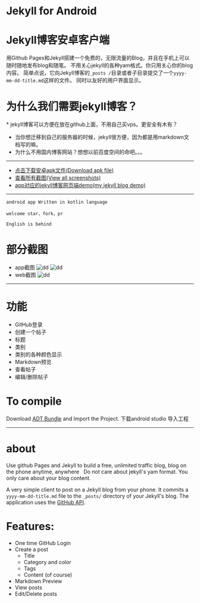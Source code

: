 # Jekyll for Android 

# Jekyll博客安卓客户端

 用Github Pages和Jekyll搭建一个免费的，无限流量的Blog，并且在手机上可以随时随地发布blog和随笔。
 不用关心jekyll的各种yam格式。你只用关心你的blog内容。
 简单点说，它向Jekyll博客的`_posts /`目录或者子目录提交了一个`yyyy-mm-dd-title.md`这样的文件。
 同时以友好的用户界面显示。
# 为什么我们需要jekyll博客？

 * jekyll博客可以方便在放在github上面，不用自己买vps。更安全有木有？
 * 当你想迁移到自己的服务器的时候，jekyll很方便，因为都是用markdown文档写的嘛。
 * 为什么不用国内博客网站？想想以前百度空间的命吧。。。
 
---

* [点击下载安卓apk文件(Download apk file)](https://github.com/tsangiotis/JekyllForAndroid/tree/master/imagesAndApp/release/app.apk)
* [查看所有截图(View all screenshots)](https://github.com/tsangiotis/JekyllForAndroid/blob/master/imagesAndApp/images.md)
* [app对应的jekyll博客网页端demo(my jekyll blog demo)](http://jchanghong.com/)

---

 `android app Written in kotlin language`
 
 `welcome star，fork，pr`
 
 `English is behind`

# 部分截图
* app截图
  ![dd](https://github.com/tsangiotis/JekyllForAndroid/blob/master/imagesAndApp/device-2017-06-21-194232.png)
  ![dd](https://github.com/tsangiotis/JekyllForAndroid/blob/master/imagesAndApp/device-2017-06-21-194434.png)
* web截图
  ![dd](https://github.com/tsangiotis/JekyllForAndroid/blob/master/imagesAndApp/QQ%E6%88%AA%E5%9B%BE20170621195213.png)

---

# 功能
* GitHub登录
*  创建一个帖子
*  标题
*  类别
*  类别的各种颜色显示
*   Markdown预览
*  查看帖子
*  编辑/删除帖子

# To compile

Download [ADT Bundle](http://developer.android.com/sdk/index.html) and Import the Project.
下载android studio 导入工程

 ------



# about

   Use github Pages and Jekyll to build a free, unlimited traffic blog,
    blog  on the phone anytime, anywhere
  Do not care about jekyll's yam format. You only care about your blog content.

  A very simple client to post on a Jekyll blog from your phone.
  It commits a `yyyy-mm-dd-title.md` file to the `_posts/` directory of your Jekyll's blog.
   The application uses the [GitHub API](https://developer.github.com/).

# Features:


- One time GitHub Login
- Create a post
	- Title
	- Category and color
	- Tags
	- Content (of course)
- Markdown Preview
- View posts
- Edit/Delete posts

